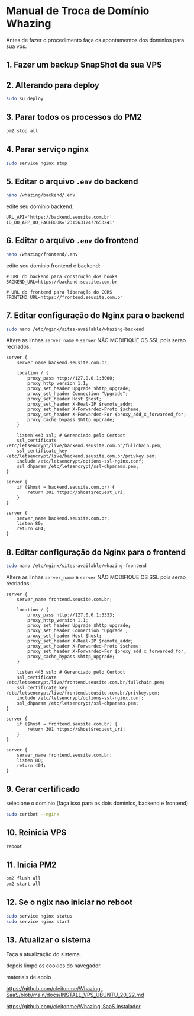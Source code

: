 # Manual de Troca de Domínio Whazing
Antes de fazer o procedimento faça os apontamentos dos domínios para sua vps.
## 1. Fazer um backup  SnapShot da sua VPS

## 2. Alterando para deploy
```bash
sudo su deploy
```

## 3. Parar todos os processos do PM2
```bash
pm2 stop all
```

## 4. Parar serviço nginx
```bash
sudo service nginx stop
```

## 5. Editar o arquivo `.env` do backend
```bash
nano /whazing/backend/.env
```
edite seu dominio backend:
```env
URL_API='https://backend.seusite.com.br'
ID_DO_APP_DO_FACEBOOK='23156312477653241'
```

## 6. Editar o arquivo `.env` do frontend
```bash
nano /whazing/frontend/.env
```
edite seu dominio frontend e backend:
```
# URL do backend para construção dos hooks
BACKEND_URL=https://backend.seusite.com.br

# URL do frontend para liberação do CORS
FRONTEND_URL=https://frontend.seusite.com.br
```

## 7. Editar configuração do Nginx para o backend
```bash
sudo nano /etc/nginx/sites-available/whazing-backend
```
Altere as linhas `server_name` e `server`   NÃO MODIFIQUE OS SSL pois serao recriados:
```nginx
server {
    server_name backend.seusite.com.br;

    location / {
        proxy_pass http://127.0.0.1:3000;
        proxy_http_version 1.1;
        proxy_set_header Upgrade $http_upgrade;
        proxy_set_header Connection "Upgrade";
        proxy_set_header Host $host;
        proxy_set_header X-Real-IP $remote_addr;
        proxy_set_header X-Forwarded-Proto $scheme;
        proxy_set_header X-Forwarded-For $proxy_add_x_forwarded_for;
        proxy_cache_bypass $http_upgrade;
    }

    listen 443 ssl; # Gerenciado pelo Certbot
    ssl_certificate /etc/letsencrypt/live/backend.seusite.com.br/fullchain.pem;
    ssl_certificate_key /etc/letsencrypt/live/backend.seusite.com.br/privkey.pem;
    include /etc/letsencrypt/options-ssl-nginx.conf;
    ssl_dhparam /etc/letsencrypt/ssl-dhparams.pem;
}

server {
    if ($host = backend.seusite.com.br) {
        return 301 https://$host$request_uri;
    }
}

server {
    server_name backend.seusite.com.br;
    listen 80;
    return 404;
}
```

## 8. Editar configuração do Nginx para o frontend
```bash
sudo nano /etc/nginx/sites-available/whazing-frontend
```
Altere  as linhas `server_name` e `server` NÃO MODIFIQUE OS SSL pois serao recriados:
```nginx
server {
    server_name frontend.seusite.com.br;

    location / {
        proxy_pass http://127.0.0.1:3333;
        proxy_http_version 1.1;
        proxy_set_header Upgrade $http_upgrade;
        proxy_set_header Connection 'Upgrade';
        proxy_set_header Host $host;
        proxy_set_header X-Real-IP $remote_addr;
        proxy_set_header X-Forwarded-Proto $scheme;
        proxy_set_header X-Forwarded-For $proxy_add_x_forwarded_for;
        proxy_cache_bypass $http_upgrade;
    }

    listen 443 ssl; # Gerenciado pelo Certbot
    ssl_certificate /etc/letsencrypt/live/frontend.seusite.com.br/fullchain.pem;
    ssl_certificate_key /etc/letsencrypt/live/frontend.seusite.com.br/privkey.pem;
    include /etc/letsencrypt/options-ssl-nginx.conf;
    ssl_dhparam /etc/letsencrypt/ssl-dhparams.pem;
}

server {
    if ($host = frontend.seusite.com.br) {
        return 301 https://$host$request_uri;
    }
}

server {
    server_name frontend.seusite.com.br;
    listen 80;
    return 404;
}
```
## 9. Gerar certificado
selecione o dominio (faça isso para os dois domínios, backend e frontend)
```bash
sudo certbot --nginx
```
## 10. Reinicia  VPS
```bash
reboot
```
## 11. Inicia PM2
```bash
pm2 flush all
pm2 start all
```
## 12. Se o ngix nao iniciar no reboot
```bash
sudo service nginx status
sudo service nginx start
```
## 13. Atualizar o sistema
Faça a atualização do sistema.

depois limpe os cookies do navegador.

materiais de apoio

https://github.com/cleitonme/Whazing-SaaS/blob/main/docs/INSTALL_VPS_UBUNTU_20_22.md

https://github.com/cleitonme/Whazing-SaaS.instalador



